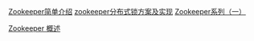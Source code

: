 


[Zookeeper简单介绍](https://www.cnblogs.com/wuxl360/p/5817471.html)
[zookeeper分布式锁方案及实现](https://www.cnblogs.com/dennyzhangdd/p/6257335.html)
[Zookeeper系列（一）](http://blog.csdn.net/tswisdom/article/details/41522069)

[Zookeeper 概述](https://www.w3cschool.cn/zookeeper/zookeeper_overview.html)
